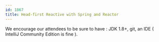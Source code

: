 ```yaml
---
id: 1867
title: Head-first Reactive with Spring and Reactor
---
```

We encourage our attendees to be sure to have : JDK 1.8+, git, an IDE ( IntelliJ Community Edition is fine ).